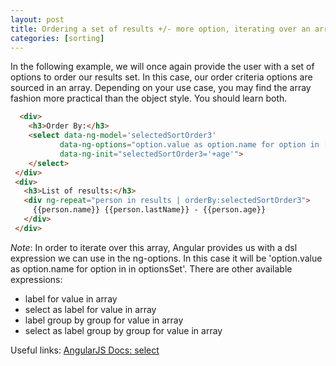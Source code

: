 ```yaml
---
layout: post
title: Ordering a set of results +/- more option, iterating over an array
categories: [sorting]
---
```


In the following example, we will once again provide the user with a set of options to order our results set. In this case, our order criteria options are sourced in an array. Depending on your use case, you may find the array fashion more practical than the object style. You should learn both.

``` html
  <div>
    <h3>Order By:</h3>
    <select data-ng-model='selectedSortOrder3'
           data-ng-options="option.value as option.name for option in [{'value':'+name','name':'Name: A-Z'},{'value':'-name','name':'Name: Z-A'}, {'value':'+lastName','name':'Last Name: A-Z'}, {'value':'-lastName','name':'Last Name: Z-A'}, {'value':'+age','name':'Age: Young to Experienced'}, {'value':'-age','name':'Age: Experienced to Young'}]" 
           data-ng-init="selectedSortOrder3='+age'">
    </select>  
 </div>
 <div>
   <h3>List of results:</h3>
   <div ng-repeat="person in results | orderBy:selectedSortOrder3">
     {{person.name}} {{person.lastName}} - {{person.age}}
   </div>
 </div>
```


_Note_: In order to iterate over this array, Angular provides us with a dsl expression we can use in the ng-options. In this case it will be 'option.value as option.name for option in in optionsSet'. There are other available expressions:
*  label for value in array
*  select as label for value in array
*  label group by group for value in array
*  select as label group by group for value in array

Useful links: [AngularJS Docs: select][1]

[1]: http://docs.angularjs.org/api/ng.directive:select
